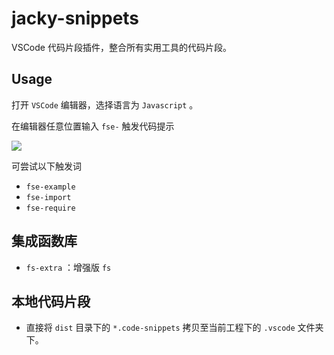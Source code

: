 # jacky-snippets

VSCode 代码片段插件，整合所有实用工具的代码片段。



## Usage

打开 `VSCode` 编辑器，选择语言为 `Javascript` 。

在编辑器任意位置输入 `fse-` 触发代码提示

![](https://wjs-tik.oss-cn-shanghai.aliyuncs.com/202306142347282.png)

可尝试以下触发词

- `fse-example`
- `fse-import`
- `fse-require`



## 集成函数库

- `fs-extra` ：增强版 `fs` 



## 本地代码片段

- 直接将 `dist` 目录下的 `*.code-snippets` 拷贝至当前工程下的 `.vscode` 文件夹下。
